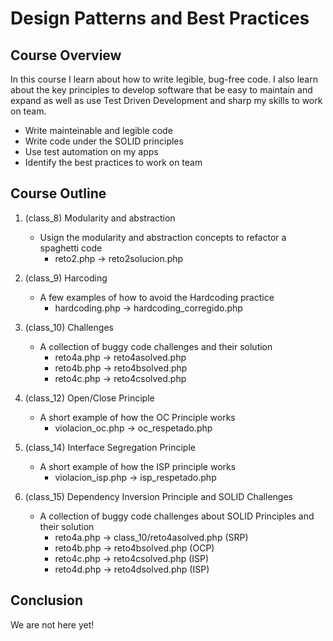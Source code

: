 # Design Patterns and Best Practices

## Course Overview

In this course I learn about how to write legible, bug-free code. I also learn about the key principles to develop software that be easy to maintain and expand as well as use Test Driven Development and sharp my skills to work on team.

* Write mainteinable and legible code
* Write code under the SOLID principles
* Use test automation on my apps
* Identify the best practices to work on team

## Course Outline

1. (class_8) Modularity and abstraction 
    - Usign the modularity and abstraction concepts to refactor a spaghetti code
        + reto2.php -> reto2solucion.php

2. (class_9) Harcoding
    - A few examples of how to avoid the Hardcoding practice
        + hardcoding.php -> hardcoding_corregido.php

3. (class_10) Challenges
    - A collection of buggy code challenges and their solution
        + reto4a.php -> reto4asolved.php
        + reto4b.php -> reto4bsolved.php
        + reto4c.php -> reto4csolved.php

4. (class_12) Open/Close Principle
    - A short example of how the OC Principle works
        + violacion_oc.php -> oc_respetado.php

5. (class_14) Interface Segregation Principle
    - A short example of how the ISP principle works
        + violacion_isp.php -> isp_respetado.php

6. (class_15) Dependency Inversion Principle and SOLID Challenges
    - A collection of buggy code challenges about SOLID Principles and their solution
        + reto4a.php -> class_10/reto4asolved.php (SRP)
        + reto4b.php -> reto4bsolved.php (OCP)
        + reto4c.php -> reto4csolved.php (ISP)
        + reto4d.php -> reto4dsolved.php (ISP)

## Conclusion

We are not here yet!